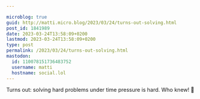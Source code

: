 ```yaml
---

microblog: true
guid: http://matti.micro.blog/2023/03/24/turns-out-solving.html
post_id: 1841989
date: 2023-03-24T13:58:09+0200
lastmod: 2023-03-24T13:58:09+0200
type: post
permalink: /2023/03/24/turns-out-solving.html
mastodon:
  id: 110078151736483752
  username: matti
  hostname: social.lol
---
```

Turns out: solving hard problems under time pressure is hard. Who knew! 🤪
